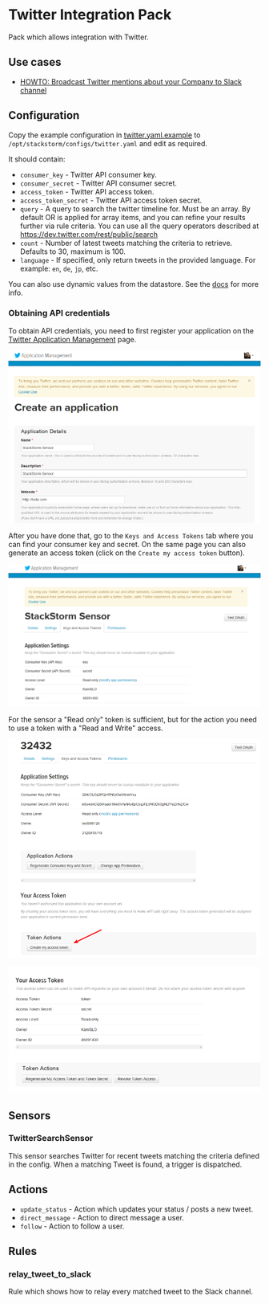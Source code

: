 # Twitter Integration Pack

Pack which allows integration with Twitter.

## Use cases

* [HOWTO: Broadcast Twitter mentions about your Company to Slack channel](http://stackstorm.com/2014/12/22/monitor-twitter-and-fire-automations-based-on-twitter-keywords-using-stackstorm/)

## Configuration

Copy the example configuration in [twitter.yaml.example](./twitter.yaml.example)
to `/opt/stackstorm/configs/twitter.yaml` and edit as required.

It should contain:

* ``consumer_key`` - Twitter API consumer key.
* ``consumer_secret`` - Twitter API consumer secret.
* ``access_token`` - Twitter API access token.
* ``access_token_secret`` - Twitter API access token secret.
* ``query`` - A query to search the twitter timeline for. Must be an array.
  By default OR is applied for array items, and you can refine your results
  further via rule criteria.
  You can use all the query operators described at https://dev.twitter.com/rest/public/search
* ``count`` - Number of latest tweets matching the criteria to retrieve.
  Defaults to 30, maximum is 100.
* ``language`` - If specified, only return tweets in the provided language.
  For example: `en`, `de`, `jp`, etc.

You can also use dynamic values from the datastore. See the
[docs](https://docs.stackstorm.com/reference/pack_configs.html) for more info.

### Obtaining API credentials

To obtain API credentials, you need to first register your application on the
[Twitter Application Management](https://apps.twitter.com/) page.

![Step 1](/etc/twitter_create_app.png)

After you have done that, go to the `Keys and Access Tokens` tab where you can
find your consumer key and secret. On the same page you can also generate an
access token (click on the ``Create my access token`` button).

![Step 2](/etc/twitter_obtain_consumer_key.png)

For the sensor a "Read only" token is sufficient, but for the action you need
to use a token with a "Read and Write" access.

![Step 3](/etc/twitter_create_access_token.png)

![Step 4](/etc/twitter_obtain_access_token.png)

## Sensors

### TwitterSearchSensor

This sensor searches Twitter for recent tweets matching the criteria defined in
the config. When a matching Tweet is found, a trigger is dispatched.

## Actions

* ``update_status`` - Action which updates your status / posts a new tweet.
* ``direct_message`` - Action to direct message a user.
* ``follow`` - Action to follow a user.

## Rules

### relay_tweet_to_slack

Rule which shows how to relay every matched tweet to the Slack channel.
